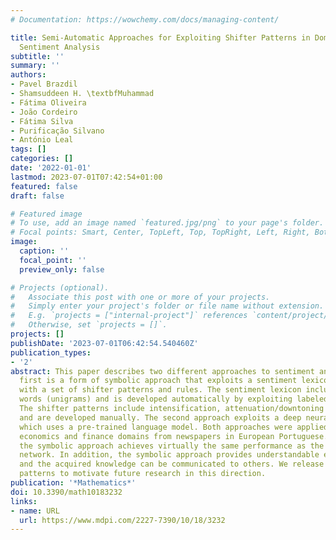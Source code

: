 ```yaml
---
# Documentation: https://wowchemy.com/docs/managing-content/

title: Semi-Automatic Approaches for Exploiting Shifter Patterns in Domain-Specific
  Sentiment Analysis
subtitle: ''
summary: ''
authors:
- Pavel Brazdil
- Shamsuddeen H. \textbfMuhammad
- Fátima Oliveira
- João Cordeiro
- Fátima Silva
- Purificação Silvano
- António Leal
tags: []
categories: []
date: '2022-01-01'
lastmod: 2023-07-01T07:42:54+01:00
featured: false
draft: false

# Featured image
# To use, add an image named `featured.jpg/png` to your page's folder.
# Focal points: Smart, Center, TopLeft, Top, TopRight, Left, Right, BottomLeft, Bottom, BottomRight.
image:
  caption: ''
  focal_point: ''
  preview_only: false

# Projects (optional).
#   Associate this post with one or more of your projects.
#   Simply enter your project's folder or file name without extension.
#   E.g. `projects = ["internal-project"]` references `content/project/deep-learning/index.md`.
#   Otherwise, set `projects = []`.
projects: []
publishDate: '2023-07-01T06:42:54.540460Z'
publication_types:
- '2'
abstract: This paper describes two different approaches to sentiment analysis. The
  first is a form of symbolic approach that exploits a sentiment lexicon together
  with a set of shifter patterns and rules. The sentiment lexicon includes single
  words (unigrams) and is developed automatically by exploiting labeled examples.
  The shifter patterns include intensification, attenuation/downtoning and inversion/reversal
  and are developed manually. The second approach exploits a deep neural network,
  which uses a pre-trained language model. Both approaches were applied to texts on
  economics and finance domains from newspapers in European Portuguese. We show that
  the symbolic approach achieves virtually the same performance as the deep neural
  network. In addition, the symbolic approach provides understandable explanations,
  and the acquired knowledge can be communicated to others. We release the shifter
  patterns to motivate future research in this direction.
publication: '*Mathematics*'
doi: 10.3390/math10183232
links:
- name: URL
  url: https://www.mdpi.com/2227-7390/10/18/3232
---
```

